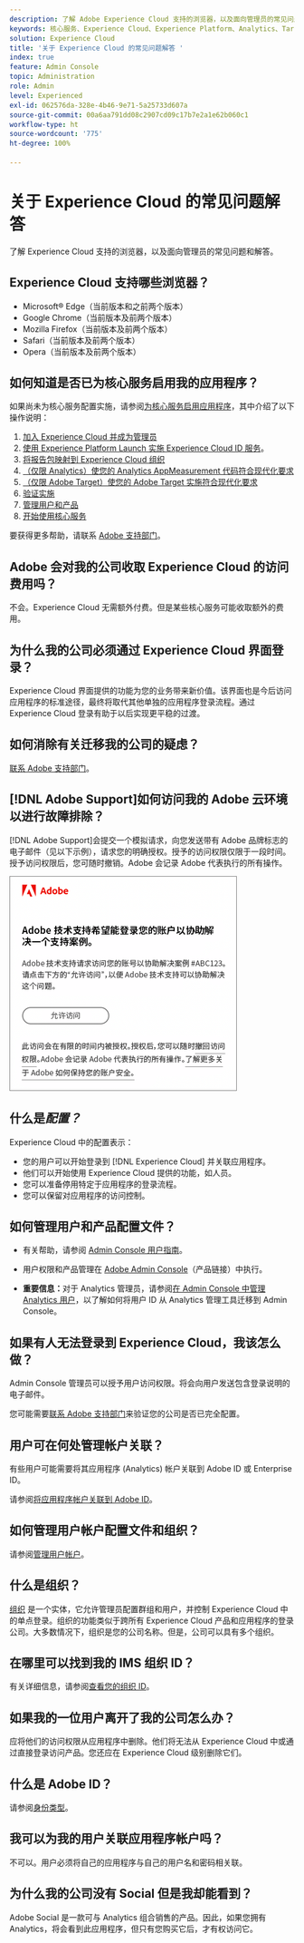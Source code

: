 ```yaml
---
description: 了解 Adobe Experience Cloud 支持的浏览器，以及面向管理员的常见问题解答。
keywords: 核心服务、Experience Cloud、Experience Platform、Analytics、Target、用户管理。
solution: Experience Cloud
title: '关于 Experience Cloud 的常见问题解答 '
index: true
feature: Admin Console
topic: Administration
role: Admin
level: Experienced
exl-id: 062576da-328e-4b46-9e71-5a25733d607a
source-git-commit: 00a6aa791dd08c2907cd09c17b7e2a1e62b060c1
workflow-type: ht
source-wordcount: '775'
ht-degree: 100%

---
```


# 关于 Experience Cloud 的常见问题解答

了解 Experience Cloud 支持的浏览器，以及面向管理员的常见问题和解答。

## Experience Cloud 支持哪些浏览器？

* Microsoft® Edge（当前版本和之前两个版本）
* Google Chrome（当前版本及前两个版本）
* Mozilla Firefox（当前版本及前两个版本）
* Safari（当前版本及前两个版本）
* Opera（当前版本及前两个版本）

## 如何知道是否已为核心服务启用我的应用程序？

如果尚未为核心服务配置实施，请参阅[为核心服务启用应用程序](core-services.md#concept_07ED1D5C64234E77976E6D572E78FB9C)，其中介绍了以下操作说明：

1. [加入 Experience Cloud 并成为管理员](core-services.md#section_2423F0BD3DF642658103310EE5EA6154)
1. [使用 Experience Platform Launch 实施 Experience Cloud ID 服务](https://experienceleague.adobe.com/docs/experience-platform/tags/get-started/quick-start.html?lang=zh-Hans)。
1. [将报告包映射到 Experience Cloud 组织](core-services.md#concept_apg_zq2_rw)
1. [（仅限 Analytics）使您的 Analytics AppMeasurement 代码符合现代化要求](core-services.md#section_1798D9D0F05C47E29816AC4EEB9A0913)
1. [（仅限 Adobe Target）使您的 Adobe Target 实施符合现代化要求](core-services.md#section_C2F4493C7A36406DAE2266B429A4BD24)
1. [验证实施](core-services.md#section_E641782A0F4F44AF8C9C91216BE330D5)
1. [管理用户和产品](core-services.md#section_B6E95F4E0E12483CB9DA99CBC0C5A4AF)
1. [开始使用核心服务](core-services.md#section_960C06093623462E8EA247B3E97274A1)

要获得更多帮助，请联系 [Adobe 支持部门](https://experienceleague.adobe.com/?support-solution=General#support)。

## Adobe 会对我的公司收取 Experience Cloud 的访问费用吗？

不会。Experience Cloud 无需额外付费。但是某些核心服务可能收取额外的费用。

## 为什么我的公司必须通过 Experience Cloud 界面登录？

Experience Cloud 界面提供的功能为您的业务带来新价值。该界面也是今后访问应用程序的标准途径，最终将取代其他单独的应用程序登录流程。通过 Experience Cloud 登录有助于以后实现更平稳的过渡。

## 如何消除有关迁移我的公司的疑虑？

[联系 Adobe 支持部门](https://experienceleague.adobe.com/?support-solution=General#support)。

## [!DNL Adobe Support]如何访问我的 Adobe 云环境以进行故障排除？

[!DNL Adobe Support]会提交一个模拟请求，向您发送带有 Adobe 品牌标志的电子邮件（见以下示例），请求您的明确授权。授予的访问权限仅限于一段时间。授予访问权限后，您可随时撤销。Adobe 会记录 Adobe 代表执行的所有操作。

![Adobe 支持案列](assets/support-email.png)

## 什么是&#x200B;_配置？_

Experience Cloud 中的配置表示：

* 您的用户可以开始登录到 [!DNL Experience Cloud] 并关联应用程序。
* 他们可以开始使用 Experience Cloud 提供的功能，如人员。
* 您可以准备停用特定于应用程序的登录流程。
* 您可以保留对应用程序的访问控制。

## 如何管理用户和产品配置文件？

* 有关帮助，请参阅 [Admin Console 用户指南](https://helpx.adobe.com/cn/enterprise/admin-guide.html)。

* 用户权限和产品管理在 [Adobe Admin Console](https://adminconsole.adobe.com/enterprise)（产品链接）中执行。

* **重要信息：**&#x200B;对于 Analytics 管理员，请参阅[在 Admin Console 中管理 Analytics 用户](https://experienceleague.adobe.com/docs/analytics/admin/user-product-management/migrate-users/c-migration-tool.html?lang=zh-Hans)，以了解如何将用户 ID 从 Analytics 管理工具迁移到 Admin Console。

## 如果有人无法登录到 Experience Cloud，我该怎么做？

Admin Console 管理员可以授予用户访问权限。将会向用户发送包含登录说明的电子邮件。

您可能需要[联系 Adobe 支持部门](https://experienceleague.adobe.com/?support-solution=General#support)来验证您的公司是否已完全配置。

## 用户可在何处管理帐户关联？

有些用户可能需要将其应用程序 (Analytics) 帐户关联到 Adobe ID 或 Enterprise ID。

请参阅[将应用程序帐户关联到 Adobe ID](organizations.md#task_FD389E78640848919E247AC5E95B8369)。

## 如何管理用户帐户配置文件和组织？

请参阅[管理用户帐户](organizations.md#topic_C31CB834F109465A82ED57FF0563B3F1)。

## 什么是组织？

[组织](organizations.md) 是一个实体，它允许管理员配置群组和用户，并控制 Experience Cloud 中的单点登录。组织的功能类似于跨所有 Experience Cloud 产品和应用程序的登录公司。大多数情况下，组织是您的公司名称。但是，公司可以具有多个组织。

## 在哪里可以找到我的 IMS 组织 ID？

有关详细信息，请参阅[查看您的组织 ID](organizations.md)。

## 如果我的一位用户离开了我的公司怎么办？

应将他们的访问权限从应用程序中删除。他们将无法从 Experience Cloud 中或通过直接登录访问产品。您还应在 Experience Cloud 级别删除它们。

## 什么是 Adobe ID？

请参阅[身份类型](https://helpx.adobe.com/cn/enterprise/using/identity.html)。

## 我可以为我的用户关联应用程序帐户吗？

不可以。用户必须将自己的应用程序与自己的用户名和密码相关联。

## 为什么我的公司没有 Social 但是我却能看到？

Adobe Social 是一款可与 Analytics 组合销售的产品。因此，如果您拥有 Analytics，将会看到此应用程序，但只有您购买它后，才有权访问它。

